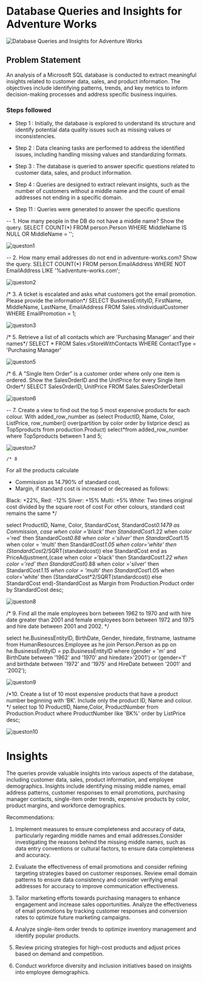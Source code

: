 
# Database Queries and Insights for Adventure Works
 

![Database Queries and Insights for Adventure Works](https://github.com/MariaImuede/Power-Bi/assets/159175444/ba118000-b55d-4133-9af5-f4cdee5a038d)


## Problem Statement

An analysis of a Microsoft SQL database is conducted to extract meaningful insights related to customer data, sales, and product information. The objectives include identifying patterns, trends, and key metrics to inform decision-making processes and address specific business inquiries.



### Steps followed 

- Step 1 : Initially, the database is explored to understand its structure and identify potential data quality issues such as missing values or inconsistencies.

- Step 2 : Data cleaning tasks are performed to address the identified issues, including handling missing values and standardizing formats.

- Step 3 : The database is queried to answer specific questions related to customer data, sales, and product information.


- Step 4 : Queries are designed to extract relevant insights, such as the number of customers without a middle name and the count of email addresses not ending in a specific domain.

           
- Step 11 : Queries were generated to answer the specific questions 

-- 1. How many people in the DB do not have a middle name? Show the query.
SELECT COUNT(*)
FROM person.Person
WHERE MiddleName IS NULL OR MiddleName = ''; 

![queston1](https://github.com/MariaImuede/Power-Bi/assets/159175444/ba26f88c-cb21-4331-bef3-55ffcf6720b9)


-- 2. How many email addresses do not end in adventure-works.com? Show the query.
SELECT COUNT(*)
FROM person.EmailAddress
WHERE NOT EmailAddress LIKE '%adventure-works.com';

![queston2](https://github.com/MariaImuede/Power-Bi/assets/159175444/d411baab-3a26-413b-b18b-e4d8fa710a08)

/* 3. A ticket is escalated and asks what customers got the email promotion. Please provide the 
information*/
SELECT BusinessEntityID, FirstName, MiddleName, LastName, EmailAddress
FROM Sales.vIndividualCustomer
WHERE EmailPromotion = 1;

![queston3](https://github.com/MariaImuede/Power-Bi/assets/159175444/42a56c19-afa9-475b-9487-91cf1e010251)

/* 5. Retrieve a list of all contacts which are 'Purchasing Manager' and their names*/
SELECT *
FROM Sales.vStoreWithContacts
WHERE ContactType = 'Purchasing Manager'

![queston5](https://github.com/MariaImuede/Power-Bi/assets/159175444/8ab450b8-5a14-4b22-9287-250d03fac7e1)

/* 6. A "Single Item Order" is a customer order where only one item is ordered. Show the 
SalesOrderID and the UnitPrice for every Single Item Order*/
SELECT SalesOrderID, UnitPrice FROM Sales.SalesOrderDetail

![queston6](https://github.com/MariaImuede/Power-Bi/assets/159175444/b863675c-e335-4061-b640-e368f78eb490)

-- 7. Create a view to find out the top 5 most expensive products for each colour.
With added_row_number as (select ProductID, Name, Color, ListPrice,
    	row_number() over(partition by color order by listprice desc) as Top5products
   	from production.Product)
  	select*from added_row_number
 	where Top5products between 1 and 5;

![queston7](https://github.com/MariaImuede/Power-Bi/assets/159175444/cc7ce8a9-02a2-46d5-9747-abd0322a77ae)

	/* 8 
For all the products calculate 
- Commission as 14.790% of standard cost, 
- Margin, if standard cost is increased or decreased as follows: 

Black: +22%, 
Red: -12% 
Silver: +15% 
Multi: +5% 
White: Two times original cost divided by the square root of cost For other colours, standard cost remains the same */

select ProductID, Name, Color, StandardCost, StandardCost*0.1479 as Commission, 
case when color ='black' then StandardCost*1.22 when color ='red' then 
StandardCost*0.88 when color ='silver' then StandardCost*1.15 when color = 'multi' then 
StandardCost*1.05 when color='white' then (StandardCost*2/SQRT(standardcost)) else 
StandardCost end as PriceAdjustment,(case when color ='black' then StandardCost*1.22 when 
color ='red' then StandardCost*0.88 when color ='silver' then StandardCost*1.15 when 
color = 'multi' then StandardCost*1.05 when color='white' then (StandardCost*2/SQRT(standardcost)) else 
StandardCost end)-StandardCost as Margin from Production.Product
order by StandardCost desc;

![queston8](https://github.com/MariaImuede/Power-Bi/assets/159175444/be45f8e6-fb16-4108-a6ea-f42dfdd18b20)

/* 9. Find all the male employees born between 1962 to 1970 and with hire date greater 
than 2001 and female employees born between 1972 and 1975 and hire date between 2001 and 2002. */

select he.BusinessEntityID, BirthDate, Gender, hiredate, firstname, lastname from HumanResources.Employee as he
join Person.Person as pp
on he.BusinessEntityID = pp.BusinessEntityID
where (gender = 'm' and BirthDate between '1962' and '1970' and hiredate>'2001') or 
(gender='f' and birthdate between '1972' and '1975' and HireDate between '2001' and '2002');

![queston9](https://github.com/MariaImuede/Power-Bi/assets/159175444/4080b2a3-756a-41ea-b97d-b304a7707317)

/*10. Create a list of 10 most expensive products that have a product number beginning with ‘BK’. 
Include only the product ID, Name and colour. 
*/
select top 10 ProductID, Name,Color, ProductNumber from Production.Product
where ProductNumber like 'BK%'
order by ListPrice desc;

![queston10](https://github.com/MariaImuede/Power-Bi/assets/159175444/6f9433ff-f3e5-44b4-b75c-22b8be114c9a)
 
 

# Insights

The queries provide valuable insights into various aspects of the database, including customer data, sales, product information, and employee demographics.
Insights include identifying missing middle names, email address patterns, customer responses to email promotions, purchasing manager contacts, single-item order trends, expensive products by color, product margins, and workforce demographics.

Recommendations:
1. Implement measures to ensure completeness and accuracy of data, particularly regarding middle names and email addresses.Consider investigating the reasons behind the missing middle names, such as data entry conventions or cultural factors, to ensure data completeness and accuracy.

2. Evaluate the effectiveness of email promotions and consider refining targeting strategies based on customer responses. Review email domain patterns to ensure data consistency and consider verifying email addresses for accuracy to improve communication effectiveness.

3. Tailor marketing efforts towards purchasing managers to enhance engagement and increase sales opportunities. Analyze the effectiveness of email promotions by tracking customer responses and conversion rates to optimize future marketing campaigns.

4. Analyze single-item order trends to optimize inventory management and identify popular products.

5. Review pricing strategies for high-cost products and adjust prices based on demand and competition.

6. Conduct workforce diversity and inclusion initiatives based on insights into employee demographics.

